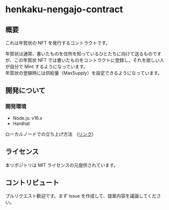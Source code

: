# henkaku-nengajo-contract

## 概要

これは年賀状の NFT を発行するコントラクトです。

年賀状は通常、書いたものを住所を知っているひとたちに向けて送るものですが、この年賀状 NFT では書いたものをコントラクトに登録し、それを欲しい人が自分で Mint するようになっています。  
年賀状の登録時には供給量（MaxSupply）を設定できるようになっています。

## 開発について

### 開発環境

- Node.js: v16.x
- Hardhat

ローカルノードでの立ち上げ方法　([リンク](docs/local_node.md))

## ライセンス

本リポジトリは MIT ライセンスの元提供されています。

## コントリビュート

プルリクエスト歓迎です。まず Issue を作成して、提案内容を議論してください。
